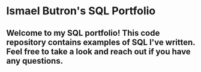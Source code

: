 
# Ismael Butron's SQL Portfolio
## Welcome to my SQL portfolio! This code repository contains examples of SQL I've written. Feel free to take a look and reach out if you have any questions.
